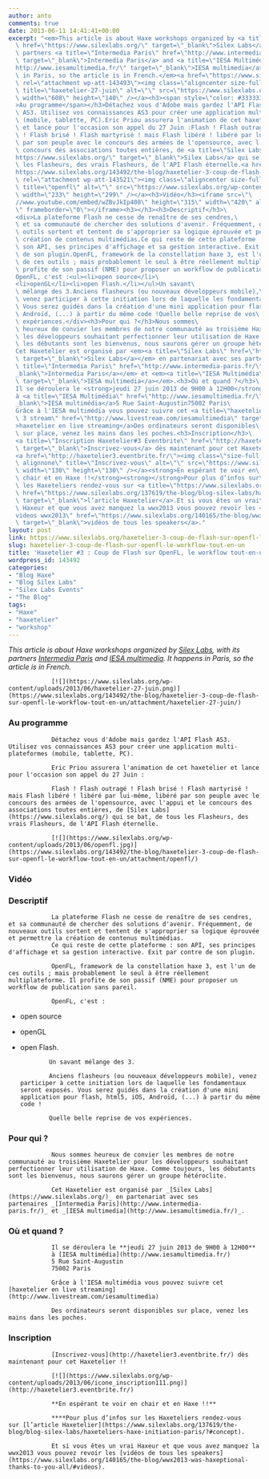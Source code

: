 ```yaml
---
author: anto
comments: true
date: 2013-06-11 14:41:41+00:00
excerpt: "<em>This article is about Haxe workshops organized by <a title=\"Silex Labs\"\
  \ href=\"https://www.silexlabs.org/\" target=\"_blank\">Silex Labs</a>, with its\
  \ partners <a title=\"Intermedia Paris\" href=\"http://www.intermedia-paris.fr/\"\
  \ target=\"_blank\">Intermedia Paris</a> and <a title=\"IESA Multimédia\" href=\"\
  http://www.iesamultimedia.fr/\" target=\"_blank\">IESA multimedia</a>. It happens\
  \ in Paris, so the article is in French.</em><a href=\"https://www.silexlabs.org/143492/the-blog/haxetelier-3-coup-de-flash-sur-openfl-le-workflow-tout-en-un/attachment/haxetelier-27-juin/\"\
  \ rel=\"attachment wp-att-143493\"><img class=\"aligncenter size-full wp-image-143493\"\
  \ title=\"haxetelier-27-juin\" alt=\"\" src=\"https://www.silexlabs.org/wp-content/uploads/2013/06/haxetelier-27-juin.png\"\
  \ width=\"608\" height=\"140\" /></a><h3><span style=\"color: #333333;\"\
  >Au programme</span></h3>Détachez vous d'Adobe mais gardez l'API Flash\
  \ AS3. Utilisez vos connaissances AS3 pour créer une application multi-plateformes\
  \ (mobile, tablette, PC).Eric Priou assurera l'animation de cet haxetelier\
  \ et lance pour l'occasion son appel du 27 Juin :Flash ! Flash outragé\
  \ ! Flash brisé ! Flash martyrisé ! mais Flash libéré ! libéré par lui-même, libéré\
  \ par son peuple avec le concours des armées de l'opensource, avec l'appui et le\
  \ concours des associations toutes entières, de <a title=\"Silex Labs\" href=\"\
  https://www.silexlabs.org/\" target=\"_blank\">Silex Labs</a> qui se bat, de tous\
  \ les Flasheurs, des vrais Flasheurs, de l'API Flash éternelle.<a href=\"\
  https://www.silexlabs.org/143492/the-blog/haxetelier-3-coup-de-flash-sur-openfl-le-workflow-tout-en-un/attachment/openfl/\"\
  \ rel=\"attachment wp-att-143521\"><img class=\"aligncenter size-full wp-image-143521\"\
  \ title=\"openfl\" alt=\"\" src=\"https://www.silexlabs.org/wp-content/uploads/2013/06/openfl.jpg\"\
  \ width=\"233\" height=\"299\" /></a><h3>Vidéo</h3><iframe src=\"\
  //www.youtube.com/embed/wZBvJkIp408\" height=\"315\" width=\"420\" allowfullscreen=\"\
  \" frameborder=\"0\"></iframe><h3></h3><h3>Descriptif</h3>\
  <div>La plateforme Flash ne cesse de renaître de ses cendres,\
  \ et sa communauté de chercher des solutions d'avenir. Fréquemment, de nouveaux\
  \ outils sortent et tentent de s'approprier sa logique éprouvée et permettre la\
  \ création de contenus multimédias.Ce qui reste de cette plateforme :\
  \ son API, ses principes d'affichage et sa gestion interactive. Exit par contre\
  \ de son plugin.OpenFL, framework de la constellation haxe 3, est l'un\
  \ de ces outils ; mais probablement le seul à être réellement multiplateforme. Il\
  \ profite de son passif (NME) pour proposer un workflow de publication sans pareil.\
  OpenFL, c'est :<ul><li>open source</li>\
  <li>openGL</li><li>open Flash.</li></ul>Un savant\
  \ mélange des 3.Anciens flasheurs (ou nouveaux développeurs mobile),\
  \ venez participer à cette initiation lors de laquelle les fondamentaux seront exposés.\
  \ Vous serez guidés dans la création d'une mini application pour flash, html5, iOS,\
  \ Androïd, (...) à partir du même code !Quelle belle reprise de vos\
  \ expériences.</div><h3>Pour qui ?</h3>Nous sommes\
  \ heureux de convier les membres de notre communauté au troisième Haxetelier pour\
  \ les développeurs souhaitant perfectionner leur utilisation de Haxe. Comme toujours,\
  \ les débutants sont les bienvenus, nous saurons gérer un groupe hétéroclite.\
  Cet Haxetelier est organisé par <em><a title=\"Silex Labs\" href=\"https://www.silexlabs.org/\"\
  \ target=\"_blank\">Silex Labs</a></em> en partenariat avec ses partenaires <em><a\
  \ title=\"Intermedia Paris\" href=\"http://www.intermedia-paris.fr/\" target=\"\
  _blank\">Intermedia Paris</a></em> et <em><a title=\"IESA Multimédia\" href=\"http://www.iesamultimedia.fr/\"\
  \ target=\"_blank\">IESA multimedia</a></em>.<h3>Où et quand ?</h3>\
  Il se déroulera le <strong>jeudi 27 juin 2013 de 9H00 à 12H00</strong>\
  à <a title=\"IESA Multimédia\" href=\"http://www.iesamultimedia.fr/\" target=\"\
  _blank\">IESA multimédia</a>5 Rue Saint-Augustin75002 Paris\
  Grâce à l'IESA multimédia vous pouvez suivre cet <a title=\"haxetelier\
  \ 3 stream\" href=\"http://www.livestream.com/iesamultimedia\" target=\"_blank\"\
  >haxetelier en live streaming</a>Des ordinateurs seront disponibles\
  \ sur place, venez les mains dans les poches.<h3>Inscription</h3>\
  <a title=\"Inscription Haxetelier#3 Eventbrite\" href=\"http://haxetelier3.eventbrite.fr/\"\
  \ target=\"_blank\">Inscrivez-vous</a> dès maintenant pour cet Haxetelier !!\
  <a href=\"http://haxetelier3.eventbrite.fr/\"><img class=\"size-full wp-image-143497\
  \ alignnone\" title=\"Inscrivez-vous\" alt=\"\" src=\"https://www.silexlabs.org/wp-content/uploads/2013/06/icone_inscription111.png\"\
  \ width=\"130\" height=\"130\" /></a><strong>En espérant te voir en\
  \ chair et en Haxe !!</strong><strong></strong>Pour plus d’infos sur\
  \ les Haxeteliers rendez-vous sur <a title=\"https://www.silexlabs.org/137619/the-blog/blog-silex-labs/haxeteliers-haxe-initiation-paris/?preview=true&amp;preview_id=137619&amp;preview_nonce=b8415c23de#concept\"\
  \ href=\"https://www.silexlabs.org/137619/the-blog/blog-silex-labs/haxeteliers-haxe-initiation-paris/?#concept\"\
  \ target=\"_blank\">l’article Haxetelier</a>.Et si vous êtes un vrai\
  \ Haxeur et que vous avez manquez la wwx2013 vous pouvez revoir les <a title=\"\
  videos wwx2013\" href=\"https://www.silexlabs.org/140165/the-blog/wwx2013-was-haxeptional-thanks-to-you-all/#videos\"\
  \ target=\"_blank\">vidéos de tous les speakers</a>."
layout: post
link: https://www.silexlabs.org/haxetelier-3-coup-de-flash-sur-openfl-le-workflow-tout-en-un/
slug: haxetelier-3-coup-de-flash-sur-openfl-le-workflow-tout-en-un
title: 'Haxetelier #3 : Coup de Flash sur OpenFL, le workflow tout-en-un'
wordpress_id: 143492
categories:
- "Blog Haxe"
- "Blog Silex Labs"
- "Silex Labs Events"
- "The Blog"
tags:
- "Haxe"
- "haxetelier"
- "workshop"
---
```


_This article is about Haxe workshops organized by [Silex Labs](https://www.silexlabs.org/), with its partners [Intermedia Paris](http://www.intermedia-paris.fr/) and [IESA multimedia](http://www.iesamultimedia.fr/). It happens in Paris, so the article is in French._

				[![](https://www.silexlabs.org/wp-content/uploads/2013/06/haxetelier-27-juin.png)](https://www.silexlabs.org/143492/the-blog/haxetelier-3-coup-de-flash-sur-openfl-le-workflow-tout-en-un/attachment/haxetelier-27-juin/)


### Au programme


				Détachez vous d'Adobe mais gardez l'API Flash AS3. Utilisez vos connaissances AS3 pour créer une application multi-plateformes (mobile, tablette, PC).

				Eric Priou assurera l'animation de cet haxetelier et lance pour l'occasion son appel du 27 Juin :

				Flash ! Flash outragé ! Flash brisé ! Flash martyrisé ! mais Flash libéré ! libéré par lui-même, libéré par son peuple avec le concours des armées de l'opensource, avec l'appui et le concours des associations toutes entières, de [Silex Labs](https://www.silexlabs.org/) qui se bat, de tous les Flasheurs, des vrais Flasheurs, de l'API Flash éternelle.

				[![](https://www.silexlabs.org/wp-content/uploads/2013/06/openfl.jpg)](https://www.silexlabs.org/143492/the-blog/haxetelier-3-coup-de-flash-sur-openfl-le-workflow-tout-en-un/attachment/openfl/)


### Vidéo





###




### Descriptif






				La plateforme Flash ne cesse de renaître de ses cendres, et sa communauté de chercher des solutions d'avenir. Fréquemment, de nouveaux outils sortent et tentent de s'approprier sa logique éprouvée et permettre la création de contenus multimédias.
				Ce qui reste de cette plateforme : son API, ses principes d'affichage et sa gestion interactive. Exit par contre de son plugin.

				OpenFL, framework de la constellation haxe 3, est l'un de ces outils ; mais probablement le seul à être réellement multiplateforme. Il profite de son passif (NME) pour proposer un workflow de publication sans pareil.

				OpenFL, c'est :




  * open source


  * openGL


  * open Flash.


				Un savant mélange des 3.

				Anciens flasheurs (ou nouveaux développeurs mobile), venez participer à cette initiation lors de laquelle les fondamentaux seront exposés. Vous serez guidés dans la création d'une mini application pour flash, html5, iOS, Androïd, (...) à partir du même code !

				Quelle belle reprise de vos expériences.






### Pour qui ?


				Nous sommes heureux de convier les membres de notre communauté au troisième Haxetelier pour les développeurs souhaitant perfectionner leur utilisation de Haxe. Comme toujours, les débutants sont les bienvenus, nous saurons gérer un groupe hétéroclite.

				Cet Haxetelier est organisé par _[Silex Labs](https://www.silexlabs.org/)_ en partenariat avec ses partenaires _[Intermedia Paris](http://www.intermedia-paris.fr/)_ et _[IESA multimedia](http://www.iesamultimedia.fr/)_.


### Où et quand ?


				Il se déroulera le **jeudi 27 juin 2013 de 9H00 à 12H00**
				à [IESA multimédia](http://www.iesamultimedia.fr/)
				5 Rue Saint-Augustin
				75002 Paris

				Grâce à l'IESA multimédia vous pouvez suivre cet [haxetelier en live streaming](http://www.livestream.com/iesamultimedia)

				Des ordinateurs seront disponibles sur place, venez les mains dans les poches.


### Inscription


				[Inscrivez-vous](http://haxetelier3.eventbrite.fr/) dès maintenant pour cet Haxetelier !!

				[![](https://www.silexlabs.org/wp-content/uploads/2013/06/icone_inscription111.png)](http://haxetelier3.eventbrite.fr/)

				**En espérant te voir en chair et en Haxe !!**

				****Pour plus d’infos sur les Haxeteliers rendez-vous sur [l’article Haxetelier](https://www.silexlabs.org/137619/the-blog/blog-silex-labs/haxeteliers-haxe-initiation-paris/?#concept).

				Et si vous êtes un vrai Haxeur et que vous avez manquez la wwx2013 vous pouvez revoir les [vidéos de tous les speakers](https://www.silexlabs.org/140165/the-blog/wwx2013-was-haxeptional-thanks-to-you-all/#videos).
